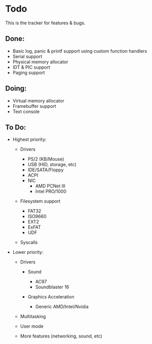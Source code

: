 # Todo

This is the tracker for features & bugs.

## Done:

- Basic log, panic & printf support using custom function handlers
- Serial support
- Physical memory allocator
- IDT & PIC support
- Paging support

## Doing:

- Virtual memory allocator
- Framebuffer support
- Text console

## To Do:

* Highest priority:
  - Drivers 
    - PS/2 (KB/Mouse)
    - USB (HID, storage, etc)
    - IDE/SATA/Floppy
    - ACPI
    - NIC
      - AMD PCNet III
      - Intel PRO/1000

  - Filesystem support
    - FAT32
    - ISO9660
    - EXT2
    - ExFAT
    - UDF
  
  - Syscalls

* Lower priority:
  - Drivers
    - Sound
      - AC97 
      - Soundblaster 16
     
    - Graphics Acceleration
      - Generic AMD/Intel/Nvidia

  - Multitasking
  - User mode
  - More features (networking, sound, etc)
